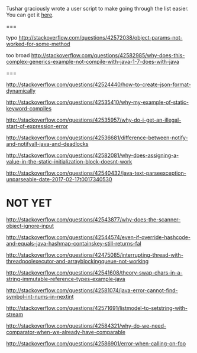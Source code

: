 Tushar graciously wrote a user script to make going through the list easier. You can get it [here](https://github.com/tusharjadhav219/Userscript-for-delete-candidates).

===

typo http://stackoverflow.com/questions/42572038/object-params-not-worked-for-some-method

too broad http://stackoverflow.com/questions/42582985/why-does-this-complex-generics-example-not-compile-with-java-1-7-does-with-java

===


http://stackoverflow.com/questions/42524440/how-to-create-json-format-dynamically

http://stackoverflow.com/questions/42535410/why-my-example-of-static-keyword-compiles

http://stackoverflow.com/questions/42535957/why-do-i-get-an-illegal-start-of-expression-error

http://stackoverflow.com/questions/42536681/difference-between-notify-and-notifyall-java-and-deadlocks

http://stackoverflow.com/questions/42582081/why-does-assigning-a-value-in-the-static-initialization-block-doesnt-work

http://stackoverflow.com/questions/42540432/java-text-parseexception-unparseable-date-2017-02-17t0017340530

NOT YET
=====

http://stackoverflow.com/questions/42543877/why-does-the-scanner-object-ignore-input

http://stackoverflow.com/questions/42544574/even-if-override-hashcode-and-equals-java-hashmap-containskey-still-returns-fal

http://stackoverflow.com/questions/42475085/interrupting-thread-with-threadpoolexecutor-and-arrayblockingqueue-not-working

http://stackoverflow.com/questions/42541608/theory-swap-chars-in-a-string-immutable-reference-types-example-java

http://stackoverflow.com/questions/42581074/java-error-cannot-find-symbol-int-nums-in-nextint

http://stackoverflow.com/questions/42571691/listmodel-to-setstring-with-stream

http://stackoverflow.com/questions/42584321/why-do-we-need-comparator-when-we-already-have-comparable

http://stackoverflow.com/questions/42586901/error-when-calling-on-foo